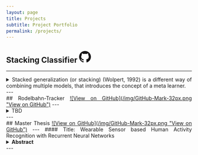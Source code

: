 ```yaml
---
layout: page
title: Projects
subtitle: Project Portfolio
permalink: /projects/
---
```

<style>
body {
text-align: justify}
</style>

## Stacking Classifier <a href="https://github.com/stgrmks/StackingClassifier" class="btn">![View on GitHub](/img/GitHub-Mark-32px.png "View on GitHub")</a>
---
<details>
<summary>Stacked generalization (or stacking) (Wolpert, 1992) is a different way of combining multiple models, that introduces the concept of a meta learner.</summary>
Although an attractive idea, it is less widely used than bagging and boosting. Unlike bagging and boosting, stacking may be (and normally is) used to combine models of different types. The procedure is as follows:<br><br>
<ol>
<li>Split the training set into disjoint N sets.</li>
<li>Train base learner on N-1 sets and predict on the left out set.</li>
<li>Repeat until all sets were left out once.</li>
<li>Either take average of all predictions or simply feed all predictions from 3) as input for another layer of base learners.</li>
<li>Repeat procedure for arbitrary levels.</li>
</ol>
</details>
---
<br>
## Rodelbahn-Tracker <a href="https://github.com/stgrmks/Rodelbahn-Tracker" class="btn">![View on GitHub](/img/GitHub-Mark-32px.png "View on GitHub")</a>
---
<details>
<summary>TBD</summary>
</details>
---
<br>
## Master Thesis <a href="https://github.com/stgrmks/Master-thesis" class="btn">![View on GitHub](/img/GitHub-Mark-32px.png "View on GitHub")</a>
---
#### Title: Wearable Sensor based Human Activity Recognition with Recurrent Neural Networks
<details>
<summary><b>Abstract</b></summary>
This work is concerned with human activity recognition (HAR) based on signals recorded with wearable sensors. Traditional HAR approaches often require domain specific knowledge to generate handcrafted features, a feature selection strategy to identify the most informative ones and a supervised learning algorithm to solve the task. This thesis evaluates the practicability of recurrent neural networks (RNNs) for the HAR problem. RNN based models are well suited in theory, since they extract informative features from raw sensor data automatically, can be trained in a supervised fashion and are tailored to model temporal dynamics. The investigated architectures are based on long short-term memory (LSTM) and gated recurrent unit (GRU) networks, hybrid networks with convoluonal and recurrent layers and residual networks (ResNets) applied on recurrent layers. The performance of the networks is evaluated on three public and one private dataset, covering a diverse selection of activities and subjects. All datasets were subject to a train, validation and test split and a leave-one-subject-out-cross-validation (LOSOCV) evalution procedure. In order to have a valid comparison with the tradi onal HAR approach, a random forest (RF) classifier was trained on time and frequency domain features. Furthermore, a grid search was carried out for all models, based on a validation set, to find the best hyperparameters. Results show that the proposed networks outperform the traditional approach in both evaluation procedures on three out of four datasets and are competitive in the remaining one. This suggests that the time extensive process of generating handcrafted features based on domain specific knowledge can be avoided by relying on RNNs. However, any neural network (NN) based model requires careful hyperparameter op mization, which in turn is a very time consuming process with an uncertain prospect of success.
</details>
---
<br>
